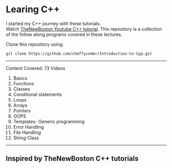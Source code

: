 # Learing C++ 
I started my C++ journey with these tutorials. <br/>
Watch [TheNewBoston Youtube C++ tutorial](https://www.youtube.com/watch?v=tvC1WCdV1XU&list=PLAE85DE8440AA6B83 "Introduction to C++ Playlist").
This repository is a collection of the follow along programs covered in these lectures. 

Clone this repository using:
```bash
git clone https://github.com/cheffycoder/Introduction-to-Cpp.git
```

---
Content Covered: 73 Videos
1. Basics
2. Functions
3. Classes
4. Conditional statements
5. Loops
6. Arrays
7. Pointers
9. OOPS
10. Templates- Generic programming
11. Error Handling
12. File Handling
13. String Class 


---
## Inspired by TheNewBoston C++ tutorials